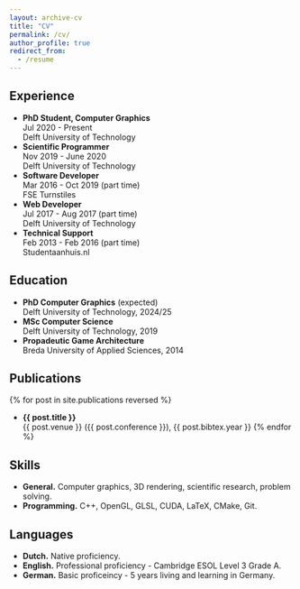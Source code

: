 ```yaml
---
layout: archive-cv
title: "CV"
permalink: /cv/
author_profile: true
redirect_from:
  - /resume
---
```


## Experience

- **PhD Student, Computer Graphics**<br>
  Jul 2020 - Present<br>
  Delft University of Technology<br>
- **Scientific Programmer**<br>
  Nov 2019 - June 2020<br>
  Delft University of Technology
- **Software Developer**<br>
  Mar 2016 - Oct 2019 (part time)<br>
  FSE Turnstiles
- **Web Developer**<br>
  Jul 2017 - Aug 2017 (part time)<br>
  Delft University of Technology
- **Technical Support**<br>
  Feb 2013 - Feb 2016 (part time)<br>
  Studentaanhuis.nl

## Education

- **PhD Computer Graphics** (expected)<br>
  Delft University of Technology, 2024/25
- **MSc Computer Science**<br>
  Delft University of Technology, 2019
- **Propadeutic Game Architecture**<br>
  Breda University of Applied Sciences, 2014
  
## Publications

{% for post in site.publications reversed %}
- **{{ post.title }}**<br>
  {{ post.venue }} ({{ post.conference }}), {{ post.bibtex.year }}
{% endfor %}

## Skills

- **General.** Computer graphics, 3D rendering, scientific research, problem solving.
- **Programming.** C++, OpenGL, GLSL, CUDA, LaTeX, CMake, Git.
  
## Languages

- **Dutch.** Native proficiency.
- **English.** Professional proficiency - Cambridge ESOL Level 3 Grade A.
- **German.** Basic proficeincy - 5 years living and learning in Germany.

<!-- ## Publications

  <ul>{% for post in site.publications %}
    {% include archive-single-cv.html %}
  {% endfor %}</ul>
  
## Talks

  <ul>{% for post in site.talks %}
    {% include archive-single-talk-cv.html %}
  {% endfor %}</ul> -->
